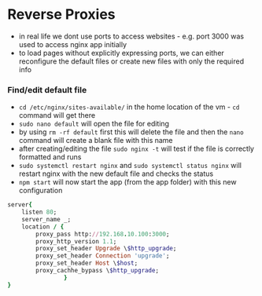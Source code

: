 # Reverse Proxies
- in real life we dont use ports to access websites - e.g. port 3000 was used to access nginx app initially
- to load pages without explicitly expressing ports, we can either reconfigure the default files or create new files with only the required info
### Find/edit default file
- `cd /etc/nginx/sites-available/` in the home location of the vm - `cd` command will get there
- `sudo nano default` will open the file for editing
- by using `rm -rf default` first this will delete the file and then the `nano` command will create a blank file with this name
- after creating/editing the file `sudo nginx -t` will test if the file is correctly formatted and runs
- `sudo systemctl restart nginx` and `sudo systemctl status nginx` will restart nginx with the new default file and checks the status
- `npm start` will now start the app (from the app folder) with this new configuration

```ruby
server{
	listen 80;
	server_name _;
	location / {
		proxy_pass http://192.168.10.100:3000;
		proxy_http_version 1.1;
		proxy_set_header Upgrade \$http_upgrade;
		proxy_set_header Connection 'upgrade';
		proxy_set_header Host \$host;
		proxy_cachhe_bypass \$http_upgrade;
				}
}
```